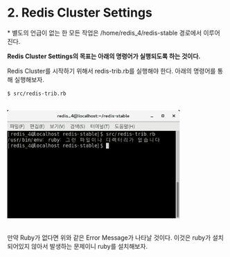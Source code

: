 # 2. Redis Cluster Settings

\* 별도의 언급이 없는 한 모든 작업은 /home/redis_4/redis-stable 경로에서 이루어진다.

**Redis Cluster Settings의 목표는 아래의 명령어가 실행되도록 하는 것이다.**

Redis Cluster를 시작하기 위해서 redis-trib.rb를 실행해야 한다.
아래의 명령어를 통해 실행해보자.

    $ src/redis-trib.rb

<br><img src="./img/img03.png" width="398px">

<br>
만약 Ruby가 없다면 위와 같은 Error Message가 나타날 것이다. 이것은 ruby가 설치되어있지 않아서 발생하는 문제이니 ruby를 설치해보자. 
